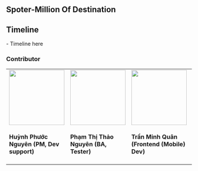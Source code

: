 <h2>Spoter-Million Of Destination</h2>

<h2>Timeline</h2>
- Timeline here

<h3>Contributor</h3>
<table>
<tr>
<td> 
<img width="150" height="150" src="https://scontent.fdad3-6.fna.fbcdn.net/v/t39.30808-1/414662153_1787969228333814_4234116496793469603_n.jpg?stp=dst-jpg_p200x200&_nc_cat=107&ccb=1-7&_nc_sid=5f2048&_nc_eui2=AeGr4PYTOz0sYppM7VaZcXbLRMwCuVogi4tEzAK5WiCLi0nnm_3L02uLCJT9N2gRfkazTKe63cCXnC1-Bw5fdi5G&_nc_ohc=RjTkXU3gUs0Q7kNvgES_bOe&_nc_ht=scontent.fdad3-6.fna&oh=00_AYCGcW87OoRH7q1Nt4XQW2R7t3aFBXI8DSSzF7VXG39sqg&oe=667A2848">
<h4>Huỳnh Phước Nguyên (PM, Dev support)</h4>
</td>

<td>
<img width="150" height="150" src="https://scontent.fdad3-6.fna.fbcdn.net/v/t39.30808-1/427606499_1747581612421796_585693390353194637_n.jpg?stp=c0.29.200.200a_dst-jpg_p200x200&_nc_cat=109&ccb=1-7&_nc_sid=5f2048&_nc_eui2=AeH1O4WZftkYZvXTou2l_brvVtP0bgMsh5tW0_RuAyyHmycnZ9gE-gl2GQ8DDfVF-deC-MFDnO1pxIo2jQ7wjY4h&_nc_ohc=bNr4wvHyuLwQ7kNvgFdL4zl&_nc_ht=scontent.fdad3-6.fna&oh=00_AYCvGh4fbnqvwZhVn6relWd42vGZZGckwqHcgkLl2dSR-Q&oe=667A0A0D">
<h4>Phạm Thị Thảo Nguyên (BA, Tester)</h4>
</td>

<td>
<img width="150" height="150" src="https://drive.google.com/uc?export=view&id=17c8QBGeAfD19OE1GJczc6oEeTQ4hWWfT">
<h4>Trần Minh Quân (Frontend (Mobile) Dev)</h4>
</td>

<td>
<img width="150" height="150" src="https://scontent.fdad1-3.fna.fbcdn.net/v/t39.30808-1/428329918_1702612926898170_1466684444212261860_n.jpg?stp=dst-jpg_p200x200&_nc_cat=110&ccb=1-7&_nc_sid=5f2048&_nc_eui2=AeFAsNKJvXdgebPkxyDC7dN430ow_03n0gLfSjD_TefSAmf4AMkGmjH0rqXCxG7YlrARCeFnEaLwj1LflKgqbbBn&_nc_ohc=1kTOwDHLKXAQ7kNvgFfO4SB&_nc_ht=scontent.fdad1-3.fna&oh=00_AYCPDfmP5NQP6iTlGcUhu7jJt_fE4PDMy38deydKAC2czg&oe=667A465C">
<h4>Nguyễn Thị Cầm (Backend Dev)</h4>
</td>

<td>
<img width="150" height="150" src="https://scontent.fdad1-3.fna.fbcdn.net/v/t39.30808-1/437897709_1489292515264133_3309044121278455918_n.jpg?stp=c50.0.200.200a_dst-jpg_p200x200&_nc_cat=111&ccb=1-7&_nc_sid=5f2048&_nc_eui2=AeGigDcpPdpYJ1w0to3MN9_uXSYMy-9-pAtdJgzL736kCxh-_qXzDWAlgg1kI7UFuHB7nkHn6exeEd37HoXxNCpn&_nc_ohc=GR0wCXXrb5AQ7kNvgFyrcBd&_nc_ht=scontent.fdad1-3.fna&oh=00_AYDUHfr6Mi8nOmNyTd5G6ahudOkyT7c_CzrdGUEuHfqbiA&oe=667A55BD">
<h4>Trần Quang Vinh (Designer, Tester)</h4>
</td>

</tr>
</table>
